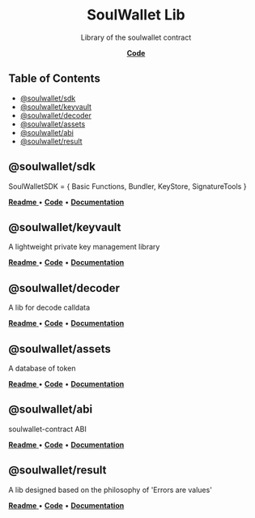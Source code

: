 <h1 align="center">
   <b>
        SoulWallet Lib
    </b>
</h1>

<p align="center">
Library of the soulwallet contract
</p>

<p align="center">
    <a href="https://github.com/SoulWallet/soulwalletlib/"><b>Code</b></a>
</p>

## Table of Contents

- [@soulwallet/sdk](#@soulwallet/sdk)
- [@soulwallet/keyvault](#@soulwallet/keyvault)
- [@soulwallet/decoder](#@soulwallet/decoder)
- [@soulwallet/assets](#@soulwallet/assets)
- [@soulwallet/abi](#@soulwallet/abi)
- [@soulwallet/result](#@soulwallet/result)






## @soulwallet/sdk

SoulWalletSDK = {  Basic Functions,  Bundler, KeyStore,  SignatureTools }
<p align="left">
<a href="./packages/soulwallet-sdk/README.md">
<b>Readme</b>
</a>
 • 
<a href="./packages/soulwallet-sdk"><b>Code</b></a>
 • 
<a href="./packages/soulwallet-sdk/docs/modules.md"><b>Documentation</b></a>
</p>



## @soulwallet/keyvault

A lightweight private key management library
<p align="left">
<a href="./packages/soulwallet-keyvault/README.md">
<b>Readme</b>
</a>
 • 
<a href="./packages/soulwallet-keyvault"><b>Code</b></a>
 • 
<a href="./packages/soulwallet-keyvault/docs/modules.md"><b>Documentation</b></a>
</p>



## @soulwallet/decoder

A lib for decode calldata
<p align="left">
<a href="./packages/soulwallet-decoder/README.md">
<b>Readme</b>
</a>
 • 
<a href="./packages/soulwallet-decoder"><b>Code</b></a>
 • 
<a href="./packages/soulwallet-decoder/docs/modules.md"><b>Documentation</b></a>
</p>



## @soulwallet/assets

A database of token
<p align="left">
<a href="./packages/soulwallet-assets/README.md">
<b>Readme</b>
</a>
 • 
<a href="./packages/soulwallet-assets"><b>Code</b></a>
 • 
<a href="./packages/soulwallet-assets/docs/modules.md"><b>Documentation</b></a>
</p>



## @soulwallet/abi

soulwallet-contract ABI
<p align="left">
<a href="./packages/soulwallet-abi/README.md">
<b>Readme</b>
</a>
 • 
<a href="./packages/soulwallet-abi"><b>Code</b></a>
 • 
<a href="./packages/soulwallet-abi/docs/modules.md"><b>Documentation</b></a>
</p>



## @soulwallet/result

A lib designed based on the philosophy of 'Errors are values'
<p align="left">
<a href="./packages/soulwallet-result/README.md">
<b>Readme</b>
</a>
 • 
<a href="./packages/soulwallet-result"><b>Code</b></a>
 • 
<a href="./packages/soulwallet-result/docs/modules.md"><b>Documentation</b></a>
</p>
